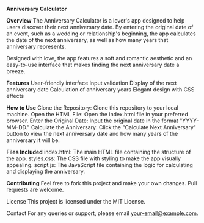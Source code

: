 **Anniversary Calculator**

**Overview**
The Anniversary Calculator is a lover's app designed to help users discover their next anniversary date. By entering the original date of an event, such as a wedding or relationship's beginning, the app calculates the date of the next anniversary, as well as how many years that anniversary represents.

Designed with love, the app features a soft and romantic aesthetic and an easy-to-use interface that makes finding the next anniversary date a breeze.

**Features**
User-friendly interface
Input validation
Display of the next anniversary date
Calculation of anniversary years
Elegant design with CSS effects

**How to Use**
Clone the Repository: Clone this repository to your local machine.
Open the HTML File: Open the index.html file in your preferred browser.
Enter the Original Date: Input the original date in the format "YYYY-MM-DD."
Calculate the Anniversary: Click the "Calculate Next Anniversary" button to view the next anniversary date and how many years of the anniversary it will be.

**Files Included**
index.html: The main HTML file containing the structure of the app.
styles.css: The CSS file with styling to make the app visually appealing.
script.js: The JavaScript file containing the logic for calculating and displaying the anniversary.

**Contributing**
Feel free to fork this project and make your own changes. Pull requests are welcome.

License
This project is licensed under the MIT License.

Contact
For any queries or support, please email your-email@example.com.